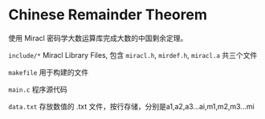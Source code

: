 # Chinese Remainder Theorem

使用 Miracl 密码学大数运算库完成大数的中国剩余定理。

`include/*` Miracl Library Files, 包含 `miracl.h`, `mirdef.h`, `miracl.a` 共三个文件

`makefile` 用于构建的文件

`main.c` 程序源代码

`data.txt` 存放数值的 .txt 文件，按行存储，分别是a1,a2,a3...ai,m1,m2,m3...mi